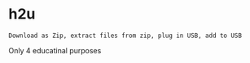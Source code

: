 # h2u

```
Download as Zip, extract files from zip, plug in USB, add to USB
```
Only 4 educatinal purposes 
